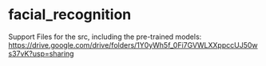 # facial_recognition

Support Files for the src, including the pre-trained models: https://drive.google.com/drive/folders/1Y0yWh5f_0Fi7GVWLXXppccUJ50ws37vK?usp=sharing
